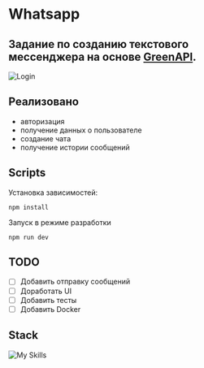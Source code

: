 # Whatsapp

## Задание по созданию текстового мессенджера на основе [GreenAPI](https://green-api.com/docs/).

![Login](https://github.com/MakhovRoman/WhatsApp/assets/70774476/bf41c1f0-99cb-4a0b-9572-958ca4f1d863)

## Реализовано
- авторизация
- получение данных о пользователе
- создание чата
- получение истории сообщений

## Scripts

Установка зависимостей:
```
npm install
```

Запуск в режиме разработки
```
npm run dev
```

## TODO

- [ ] Добавить отправку сообщений
- [ ] Доработать UI
- [ ] Добавить тесты
- [ ] Добавить Docker

## Stack

![My Skills](https://skillicons.dev/icons?i=html,scss,ts,react,redux,vite)
